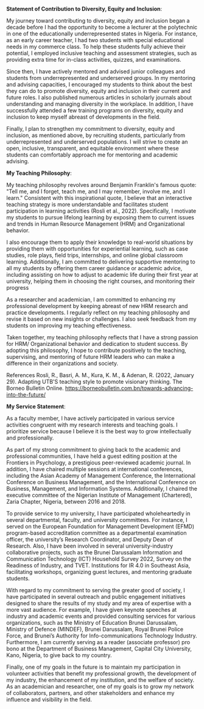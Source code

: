 **Statement of Contribution to Diversity, Equity and Inclusion**:

<div class=text-justify> 

My journey toward contributing to diversity, equity and inclusion began a decade before I had the opportunity to become a lecturer at the polytechnic in one of the educationally underrepresented states in Nigeria. For instance, as an early career teacher, I had two students with special educational needs in my commerce class. To help these students fully achieve their potential, I employed inclusive teaching and assessment strategies, such as providing extra time for in-class activities, quizzes, and examinations.

Since then, I have actively mentored and advised junior colleagues and students from underrepresented and underserved groups. In my mentoring and advising capacities, I encouraged my students to think about the best they can do to promote diversity, equity and inclusion in their current and future roles. I also published numerous articles in scholarly journals about understanding and managing diversity in the workplace. In addition, I have successfully attended a few training programs on diversity, equity and inclusion to keep myself abreast of developments in the field.

Finally, I plan to strengthen my commitment to diversity, equity and inclusion, as mentioned above, by recruiting students, particularly from underrepresented and underserved populations. I will strive to create an open, inclusive, transparent, and equitable environment where these students can comfortably approach me for mentoring and academic advising. 

**My Teaching Philosophy**:
  
My teaching philosophy revolves around Benjamin Franklin's famous  quote: "Tell me, and I forget, teach me, and I may remember, involve me, and I learn." Consistent with this inspirational quote, I believe that an interactive teaching strategy is more understandable and facilitates student participation in learning activities (Rosli et al., 2022). Specifically, I motivate my students to pursue lifelong learning by exposing them to current issues and trends in Human Resource Management (HRM) and Organizational behavior. 

I also encourage them to apply their knowledge to real-world situations by providing them with opportunities for experiential learning, such as case studies, role plays, field trips, internships, and online global classroom learning. Additionally, I am committed to delivering supportive mentoring to all my students by offering them career guidance or academic advice, including assisting on how to adjust to academic life during their first year at university, helping them in choosing the right courses, and monitoring their progress

As a researcher and academician, I am committed to enhancing my professional development by keeping abreast of new HRM research and practice developments. I regularly reflect on my teaching philosophy and revise it based on new insights or challenges. I also seek feedback from my students on improving my teaching effectiveness.

Taken together, my teaching philosophy reflects that I have a strong passion for HRM/ Organizational behavior and dedication to student success. By adopting this philosophy, I hope to contribute positively to the teaching, supervising, and mentoring of future HRM leaders who can make a difference in their organizations and society.

References
Rosli, R., Basri, A. M., Kura, K. M., & Adenan, R. (2022, January 29). Adapting UTB'S teaching style to promote visionary thinking. The Borneo Bulletin Online. https://borneobulletin.com.bn/towards-advancing-into-the-future/

**My Service Statement**:
  
As a faculty member, I have actively participated in various service activities congruent with my research interests and teaching goals. I prioritize service because I believe it is the best way to grow intellectually and professionally.

  As part of my strong commitment to giving back to the academic and professional communities, I have held a guest editing position at the Frontiers in Psychology, a prestigious peer-reviewed academic journal. In addition, I have chaired multiple sessions at international conferences, including the Asian Academy of Management Conference, the International Conference on Business Management, and the International Conference on Business, Management, and Information Systems. Additionally, I chaired the executive committee of the Nigerian Institute of Management (Chartered), Zaria Chapter, Nigeria, between 2016 and 2018.

To provide service to my university, I have participated wholeheartedly in several departmental, faculty, and university committees. For instance, I served on the European Foundation for Management Development (EFMD) program-based accreditation committee as a departmental examination officer, the university’s Research Coordinator, and Deputy Dean of Research. Also, I have been involved in several university-industry collaborative projects, such as the Brunei Darussalam Information and Communication Technology (ICT) Household Survey 2022, Survey on the Readiness of Industry, and TVET. Institutions for IR 4.0 in Southeast Asia, facilitating workshops, organizing guest lectures, and mentoring graduate students.

With regard to my commitment to serving the greater good of society, I have participated in several outreach and public engagement initiatives designed to share the results of my study and my area of expertise with a more vast audience. For example, I have given keynote speeches at industry and academic events and provided consulting services for various organizations, such as the Ministry of Education Brunei Darussalam, Ministry of Defence (MINDEF), Brunei Darussalam, Royal Brunei Police Force, and Brunei’s Authority for Info-communications Technology Industry. Furthermore, I am currently serving as a reader (associate professor) pro bono at the Department of Business Management, Capital City University, Kano, Nigeria, to give back to my country.

Finally, one of my goals in the future is to maintain my participation in volunteer activities that benefit my professional growth, the development of my industry, the enhancement of my institution, and the welfare of society. As an academician and researcher, one of my goals is to grow my network of collaborators, partners, and other stakeholders and enhance my influence and visibility in the field.

  
</div>






